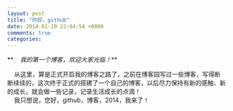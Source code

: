 ```yaml
---
layout: post
title: "你好，github"
date: 2014-01-10 22:04:54 +0800
comments: true
categories: 
---
```


**    *我的第一个博客，欢迎大家光临！***

<!-- more -->

    从这里，算是正式开启我的博客之路了，之前在博客园写过一些博客，写得断断续续的，这次终于正式的搭建了一个自己的博客，以后尽力保持有新的感触、新的成长，就会做一些记录，记录生活成长的点滴！
    </br>
    我只想说，您好，github，博客，2014，我来了！